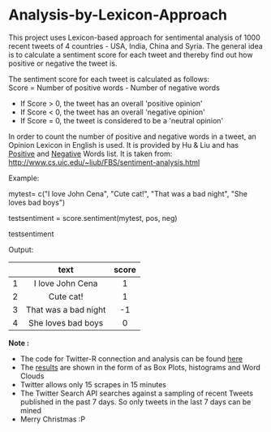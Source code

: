 # Analysis-by-Lexicon-Approach

This project uses Lexicon-based approach for sentimental analysis of 1000 recent tweets of 4 countries - USA, India, China and Syria.
The general idea is to calculate a sentiment score for each tweet and thereby find out how positive or negative the tweet is.

The sentiment score for each tweet is calculated as follows:          
Score  =  Number of positive words  -  Number of negative words
* If Score > 0, the tweet has an overall 'positive opinion'
* If Score < 0, the tweet has an overall 'negative opinion'
* If Score = 0, the tweet is considered to be a 'neutral opinion'

In order to count the number of positive and negative words in a tweet, an Opinion Lexicon in English is used.
It is provided by Hu & Liu and has [Positive](https://github.com/Surya-Murali/Analysis-by-Lexicon-Approach/blob/master/Positive-Words.txt) and [Negative](https://github.com/Surya-Murali/Analysis-by-Lexicon-Approach/blob/master/Negative-Words.txt) Words list. It is taken from: http://www.cs.uic.edu/~liub/FBS/sentiment-analysis.html

Example:

mytest= c("I love John Cena", "Cute cat!", "That was a bad night", "She loves bad boys")

testsentiment = score.sentiment(mytest, pos, neg)

testsentiment

Output:

|     | text                 | score  |
|:---:|:--------------------:|:------:|
|  1  | I love John Cena     |    1   |
|  2  | Cute cat!            |    1   |
|  3  | That was a bad night |   -1   |
|  4  | She loves bad boys   |    0   |

 **Note :** 
* The code for Twitter-R connection and analysis can be found [here](https://github.com/Surya-Murali/Analysis-by-Lexicon-Approach/blob/master/LexiconBasedAnalysis.R)
* The [results](https://github.com/Surya-Murali/Analysis-by-Lexicon-Approach/tree/master/Outputs) are shown in the form of as Box Plots, histograms and Word Clouds
* Twitter allows only 15 scrapes in 15 minutes
* The Twitter Search API searches against a sampling of recent Tweets published in the past 7 days. So only tweets in the last 7 days can be mined
* Merry Christmas :P
